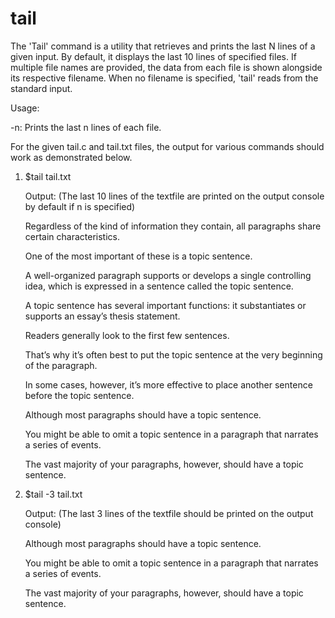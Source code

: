 # tail
The 'Tail' command is a utility that retrieves and prints the last N lines of a given input. By default, it displays the last 10 lines of specified files. If multiple file names are provided, the data from each file is shown alongside its respective filename. When no filename is specified, 'tail' reads from the standard input.

Usage: 

-n: Prints the last n lines of each file.

For the given tail.c and tail.txt files, the output for various commands should work as demonstrated below.

1. $tail tail.txt

   Output: (The last 10 lines of the textfile are printed on the output console by default if n is specified)
   
   Regardless of the kind of information they contain, all paragraphs share certain characteristics.

   One of the most important of these is a topic sentence.

   A well-organized paragraph supports or develops a single controlling idea, which is expressed in a sentence called the topic sentence.

   A topic sentence has several important functions: it substantiates or supports an essay’s thesis statement.

   Readers generally look to the first few sentences.

   That’s why it’s often best to put the topic sentence at the very beginning of the paragraph.

   In some cases, however, it’s more effective to place another sentence before the topic sentence.

   Although most paragraphs should have a topic sentence.

   You might be able to omit a topic sentence in a paragraph that narrates a series of events.

   The vast majority of your paragraphs, however, should have a topic sentence.

2. $tail -3 tail.txt

      Output: (The last 3 lines of the textfile should be printed on the output console)

      Although most paragraphs should have a topic sentence.

      You might be able to omit a topic sentence in a paragraph that narrates a series of events.

      The vast majority of your paragraphs, however, should have a topic sentence.

